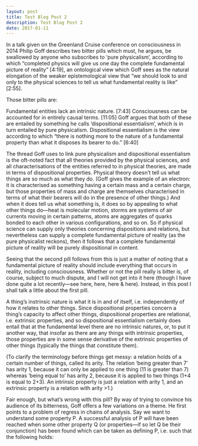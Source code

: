 ```yaml
---
layout: post
title: Test Blog Post 2
description: Test Blog Post 2
date: 2017-01-11
---
```


In a talk given on the Greenland Cruise conference on consciousness in 2014 Philip Goff describes two bitter pills which must, he argues, be swallowed by anyone who subscribes to ‘pure physicalism’, according to which “completed physics will give us one day the complete fundamental picture of reality” [4:19], an ontological view which Goff sees as the natural elongation of the weaker epistemological view that “we should look to and only to the physical sciences to tell us what fundamental reality is like” [2:55].

<!--break-->

Those bitter pills are:

Fundamental entities lack an intrinsic nature. [7:43]
Consciousness can be accounted for in entirely causal terms. [11:05]
Goff argues that both of these are entailed by something he calls ‘dispositional essentialism’, which is in turn entailed by pure physicalism. Dispositional essentialism is the view according to which “there is nothing more to the nature of a fundamental property than what it disposes its bearer to do.” [6:40]

The thread Goff uses to link pure physicalism and dispositional essentialism is the oft-noted fact that all theories provided by the physical sciences, and all characterisations of the entities referred to in physical theories, are made in terms of dispositional properties. Physical theory doesn’t tell us what things are so much as what they do. (Goff gives the example of an electron: it is characterised as something having a certain mass and a certain charge, but those properties of mass and charge are themselves characterised in terms of what their bearers will do in the presence of other things.) And when it does tell us what something is, it does so by appealing to what other things do—heat is molecular motion, storms are systems of air currents moving in certain patterns, atoms are aggregates of quarks bonded to each other in various configurations, and so on. So if physical science can supply only theories concerning dispositions and relations, but nevertheless can supply a complete fundamental picture of reality (as the pure physicalist reckons), then it follows that a complete fundamental picture of reality will be purely dispositional in content.

Seeing that the second pill follows from this is just a matter of noting that a fundamental picture of reality should include everything that occurs in reality, including consciousness. Whether or not the pill really is bitter is, of course, subject to much dispute, and I will not get into it here (though I have done quite a lot recently—see here, here, here & here). Instead, in this post I shall talk a little about the first pill.

A thing’s instrinsic nature is what it is in and of itself, i.e. independently of how it relates to other things. Since dispositional properties concern a thing’s capacity to affect other things, dispositional properties are relational, i.e. extrinsic properties, and so dispositional essentialism certainly does entail that at the fundamental level there are no intrinsic natures, or, to put it another way, that insofar as there are any things with intrinsic properties, those properties are in some sense derivative of the extrinsic properties of other things (typically the things that constitute them).

(To clarify the terminology before things get messy: a relation holds of a certain number of things, called its arity. The relation ‘being greater than 7’ has arity 1, because it can only be applied to one thing (11 is greater than 7) whereas ‘being equal to’ has arity 2, because it is applied to two things (1+4 is equal to 2+3). An intrinsic property is just a relation with arity 1, and an extrinsic property is a relation with arity >1.)

Fair enough, but what’s wrong with this pill? By way of trying to convince his audience of its bitterness, Goff offers a few variations on a theme. He first points to a problem of regress in chains of analysis. Say we want to understand some property P. A successful analysis of P will have been reached when some other property Q (or properties—if so let Q be their conjunction) has been found which can be taken as defining P, i.e. such that the following holds:
